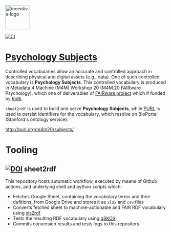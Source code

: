 <img src="https://thumb.tildacdn.com/tild3934-3732-4633-b864-646466363531/-/format/webp/FAIRware_Logo.jpg" alt="incentive logo" height="75"/>

[![CI](https://github.com/fair-data-collective/M4M-20-FAIRware-Psychology-Subjects/workflows/Sheet2RDF/badge.svg)](https://github.com/fair-data-collective/M4M-20-FAIRware-Psychology-Subjects/actions?query=workflow%3ASheet2RDF)

# [Psychology Subjects](http://purl.org/m4m20/subjects/)

Controlled vocabularies allow an accurate and controlled approach in describing physical and digital assets (e.g., data). One of such controlled vocabulary is **Psychology Subjects**. This controlled vocabulary is produced in Metadata 4 Machine (M4M) Workshop 20 (M4M.20 FAIRware Psychology), which one of deliverables of [FAIRware project](https://researchonresearch.org/projects#!/tab/273951116-3) which if funded by [RoRi](https://researchonresearch.org/).

`sheet2rdf` is used to build and serve **Psychology Subjects**, while [PURL](https://archive.org/services/purl/) is used to persist identifiers for the vocabulary, which resolve on BioPortal (Stanford's ontology service):

http://purl.org/m4m20/subjects/

# Tooling

## [![DOI](https://zenodo.org/badge/327900313.svg)](https://zenodo.org/badge/latestdoi/327900313) sheet2rdf

This repository hosts automatic workflow, executed by means of Github actions, and underlying shell and python scripts which:

- Fetches Google Sheet, containing the vocabulary terms and their defitions, from Google Drive and stores it as `xlsx` and `csv` files
- Converts fetched sheet to machine-actionable and FAIR RDF vocabulary using [xls2rdf](https://github.com/sparna-git/xls2rdf)
- Tests the resulting RDF vocabulary using [qSKOS](https://github.com/cmader/qSKOS/)
- Commits conversion results and tests logs to this repository
